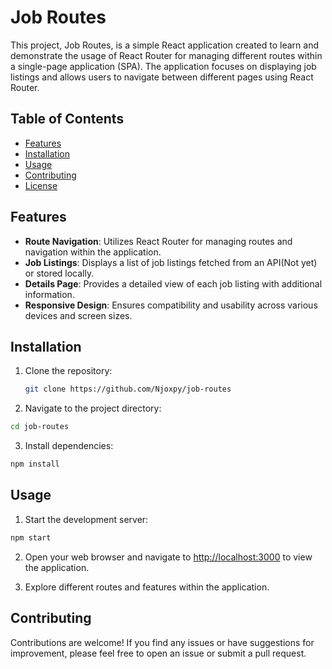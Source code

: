 # Job Routes

This project, Job Routes, is a simple React application created to learn and demonstrate the usage of React Router for managing different routes within a single-page application (SPA). The application focuses on displaying job listings and allows users to navigate between different pages using React Router.

## Table of Contents

- [Features](#features)
- [Installation](#installation)
- [Usage](#usage)
- [Contributing](#contributing)
- [License](#license)

## Features

- **Route Navigation**: Utilizes React Router for managing routes and navigation within the application.
- **Job Listings**: Displays a list of job listings fetched from an API(Not yet) or stored locally.
- **Details Page**: Provides a detailed view of each job listing with additional information.
- **Responsive Design**: Ensures compatibility and usability across various devices and screen sizes.

## Installation

1. Clone the repository:

   ```sh
   git clone https://github.com/Njoxpy/job-routes
   ```

2. Navigate to the project directory:

```sh
cd job-routes
```

3. Install dependencies:

```sh
npm install
```

## Usage

1. Start the development server:

```sh
npm start
```

2. Open your web browser and navigate to <http://localhost:3000> to view the application.

3. Explore different routes and features within the application.

## Contributing

Contributions are welcome! If you find any issues or have suggestions for improvement, please feel free to open an issue or submit a pull request.
